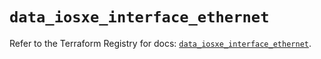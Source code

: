 # `data_iosxe_interface_ethernet`

Refer to the Terraform Registry for docs: [`data_iosxe_interface_ethernet`](https://registry.terraform.io/providers/ciscodevnet/iosxe/0.9.3/docs/data-sources/interface_ethernet).
